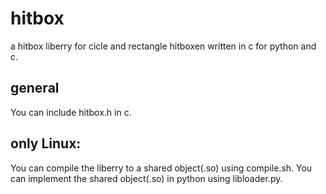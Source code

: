 # hitbox

a hitbox liberry for cicle and rectangle hitboxen written in c for python and c.

## general
You can include hitbox.h in c.

## only Linux:

You can compile the liberry to a shared object(.so) using compile.sh.
You can implement the shared object(.so) in python using libloader.py.
